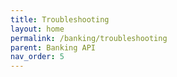 ```yaml
---
title: Troubleshooting
layout: home
permalink: /banking/troubleshooting
parent: Banking API
nav_order: 5
---
```

